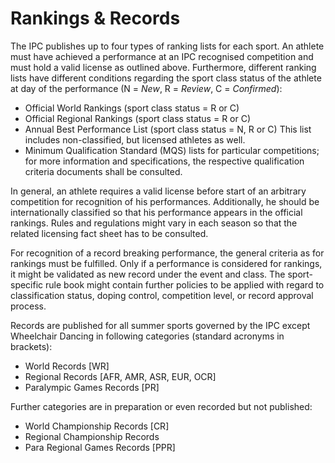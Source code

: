 # Rankings & Records

The IPC publishes up to four types of ranking lists for each sport. An athlete must have achieved a performance at an IPC recognised competition and must hold a valid license as outlined above. Furthermore, different ranking lists have different conditions regarding the sport class status of the athlete at day of the performance (N = *New*, R = *Review*, C = *Confirmed*):

- Official World Rankings (sport class status = R or C)
- Official Regional Rankings (sport class status = R or C)
- Annual Best Performance List (sport class status = N, R or C)
  This list includes non-classified, but licensed athletes as well.
- Minimum Qualification Standard (MQS) lists for particular competitions; for more information and specifications, the respective qualification criteria documents shall be consulted.

In general, an athlete requires a valid license before start of an arbitrary competition for recognition of his performances. Additionally, he should be internationally classified so that his performance appears in the official rankings. Rules and regulations might vary in each season so that the related licensing fact sheet has to be consulted.

For recognition of a record breaking performance, the general criteria as for rankings must be fulfilled. Only if a performance is considered for rankings, it might be validated as new record under the event and class. The sport-specific rule book might contain further policies to be applied with regard to classification status, doping control, competition level, or record approval process.

Records are published for all summer sports governed by the IPC except Wheelchair Dancing in following categories (standard acronyms in brackets):

- World Records [WR]
- Regional Records [AFR, AMR, ASR, EUR, OCR]
- Paralympic Games Records [PR]

Further categories are in preparation or even recorded but not published:

- World Championship Records [CR]
- Regional Championship Records
- Para Regional Games Records [PPR]
